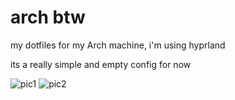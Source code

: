 # arch btw
my dotfiles for my Arch machine, i'm using hyprland

its a really simple and empty config for now

![pic1](https://github.com/nyzss/dotfiles/assets/81782738/fe9577e1-0b93-4636-9c6f-8deb86ec3129)
![pic2](https://github.com/nyzss/dotfiles/assets/81782738/97253a1f-f4e5-4a94-957c-db865fb211a5)

